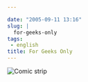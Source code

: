 ```yaml
---

date: "2005-09-11 13:16"
slug: |
  for-geeks-only
tags:
 - english
title: For Geeks Only
---
```


![Comic strip](http://static.flickr.com/32/42303685_e0a14e8dc6_o.gif)
